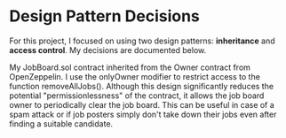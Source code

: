 # Design Pattern Decisions

For this project, I focused on using two design patterns: **inheritance** and **access control**. My decisions are documented below.

My JobBoard.sol contract inherited from the Owner contract from OpenZeppelin. I use the onlyOwner modifier to restrict access to the function removeAllJobs(). Although this design significantly reduces the potential "permissionlessness" of the contract, it allows the job board owner to periodically clear the job board. This can be useful in case of a spam attack or if job posters simply don't take down their jobs even after finding a suitable candidate.